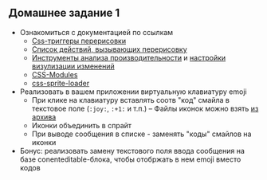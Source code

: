 ## Домашнее задание 1

- Ознакомиться с документацией по ссылкам
   - [Css-триггеры перерисовки](https://csstriggers.com/)
   - [Список действий, вызывающих перерисовку](https://gist.github.com/paulirish/5d52fb081b3570c81e3a)
   - [Инструменты анализа производительности]( http://bit.ly/perfomance-tools) и [настройки визулизации изменений](http://bit.ly/render-settings )
   - [CSS-Modules](https://github.com/css-modules/css-modules)
   - [css-sprite-loader](https://www.npmjs.com/package/css-sprite-loader)
- Реализовать в вашем приложении виртуальную клавиатуру emoji
   - При клике на клавиатуру вставлять соотв "код" смайла в текстовое поле (`:joy:`, `:+1:` и т.п.)
   – Файлы иконок можно взять [из архива](https://drive.google.com/open?id=1L76xAN15qVtYj2lB1pag0SpPX878zQiU)
   - Иконки объединить в спрайт
   - При выводе сообщения в списке - заменять "коды" смайлов на иконки
- Бонус: реализовать замену текстового поля ввода сообщения на базе conenteditable-блока, чтобы отобржать в нем emoji вместо кодов
